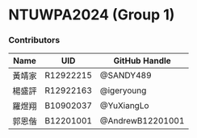 # NTUWPA2024 (Group 1)

### Contributors
| Name     | UID        | GitHub Handle    | 
|----------|------------|------------------| 
| 黃靖家    | R12922215  | @SANDY489        |
| 楊盛評    | R12922163  | @igeryoung       |
| 羅煜翔    | B10902037  | @YuXiangLo       |
| 郭恩偕    | B12201001  | @AndrewB12201001 |